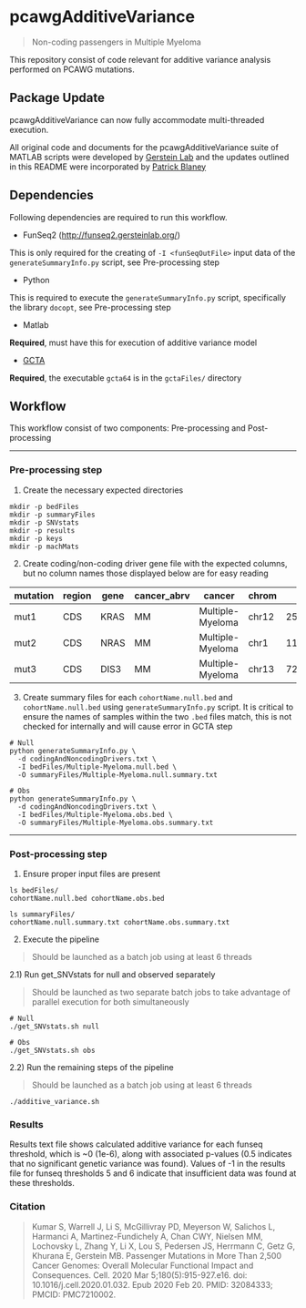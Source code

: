 # pcawgAdditiveVariance
>Non-coding passengers in Multiple Myeloma

This repository consist of code relevant for additive variance analysis performed on PCAWG mutations.

## Package Update 
pcawgAdditiveVariance can now fully accommodate multi-threaded execution.

All original code and documents for the pcawgAdditiveVariance suite of MATLAB scripts were developed
by [Gerstein Lab](https://github.com/gersteinlab/pcawgAdditiveVariance) and the updates
outlined in this README were incorporated by [Patrick
Blaney](https://github.com/pblaney/pcawgAdditiveVariance)

## Dependencies

Following dependencies are required to run this workflow.

* FunSeq2 (http://funseq2.gersteinlab.org/)

This is only required for the creating of `-I <funSeqOutFile>` input data of the `generateSummaryInfo.py` script, see Pre-processing step

* Python

This is required to execute the `generateSummaryInfo.py` script, specifically the library `docopt`, see Pre-processing step

* Matlab

**Required**, must have this for execution of additive variance model

* [GCTA](http://cnsgenomics.com/software/gcta/#Overview)

**Required**, the executable `gcta64` is in the `gctaFiles/` directory

## Workflow

This workflow consist of two components: Pre-processing and Post-processing

*******************

### Pre-processing step

1) Create the necessary expected directories

```
mkdir -p bedFiles
mkdir -p summaryFiles
mkdir -p SNVstats
mkdir -p results
mkdir -p keys
mkdir -p machMats
```

2) Create coding/non-coding driver gene file with the expected columns, but no column names those displayed below are for easy reading

| mutation | region | gene | cancer_abrv | cancer | chrom | start | end | strand | type |
| --- | --- | --- | --- | --- | --- | --- | --- | --- | --- |
| mut1 | CDS | KRAS | MM | Multiple-Myeloma | chr12 | 25205246 | 25250929 | - | snv |
| mut2 | CDS | NRAS | MM | Multiple-Myeloma | chr1 | 114704469 | 114716771 | - | snv |
| mut3 | CDS | DIS3 | MM | Multiple-Myeloma | chr13 | 72752169 | 72781900 | - | snv |


3) Create summary files for each `cohortName.null.bed` and `cohortName.null.bed` using `generateSummaryInfo.py` script. It is critical to ensure the names of samples within the two `.bed` files match, this is not checked for internally and will cause error in GCTA step

```
# Null
python generateSummaryInfo.py \
  -d codingAndNoncodingDrivers.txt \
  -I bedFiles/Multiple-Myeloma.null.bed \
  -O summaryFiles/Multiple-Myeloma.null.summary.txt

# Obs
python generateSummaryInfo.py \
  -d codingAndNoncodingDrivers.txt \
  -I bedFiles/Multiple-Myeloma.obs.bed \
  -O summaryFiles/Multiple-Myeloma.obs.summary.txt
```

*******************

### Post-processing step

1) Ensure proper input files are present

```
ls bedFiles/
cohortName.null.bed cohortName.obs.bed

ls summaryFiles/
cohortName.null.summary.txt cohortName.obs.summary.txt
```

2) Execute the pipeline
>Should be launched as a batch job using at least 6 threads 

2.1) Run get_SNVstats for null and observed separately
>Should be launched as two separate batch jobs to take advantage of parallel execution for both simultaneously

```
# Null
./get_SNVstats.sh null

# Obs
./get_SNVstats.sh obs
```

2.2) Run the remaining steps of the pipeline
>Should be launched as a batch job using at least 6 threads

```
./additive_variance.sh
```

### Results

Results text file shows calculated additive variance for each funseq threshold, which is ~0 (1e-6), along with associated p-values (0.5 indicates that no significant genetic variance was found).
Values of -1 in the results file for funseq thresholds 5 and 6 indicate that insufficient data was found at these thresholds.

### Citation
>Kumar S, Warrell J, Li S, McGillivray PD, Meyerson W, Salichos L, Harmanci A, Martinez-Fundichely A, Chan CWY, Nielsen MM, Lochovsky L, Zhang Y, Li X, Lou S, Pedersen JS, Herrmann C, Getz G, Khurana E, Gerstein MB. Passenger Mutations in More Than 2,500 Cancer Genomes: Overall Molecular Functional Impact and Consequences. Cell. 2020 Mar 5;180(5):915-927.e16. doi: 10.1016/j.cell.2020.01.032. Epub 2020 Feb 20. PMID: 32084333; PMCID: PMC7210002.
